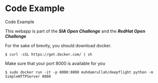 # **Code Example** 
Code Example

This webapp is part of the __*SIA Open Challenge*__ and the __*RedHat Open Challenge*__

For the sake of brevity, you should download docker. 
```
$ curl -sSL https://get.docker.com/ | sh

```
Make sure that your port 8000 is available for you
```
$ sudo docker run -it -p 8000:8000 muhdamrullah/deepflight python -m SimpleHTTPServer 8000

```
